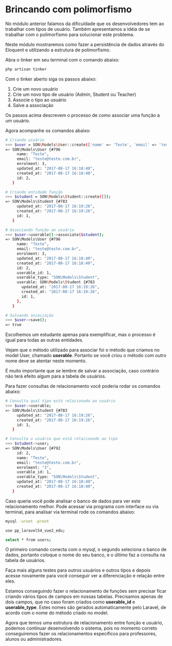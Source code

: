 # Brincando com polimorfismo

No módulo anterior falamos da dificuldade que os desenvolvedores tem ao trabalhar com tipos de usuário. Também apresentamos a idéia de se trabalhar com o polimorfismo para solucionar este problema.

Neste módulo mostraremos como fazer a persistência de dados através do Eloquent e utilizando a estrutura de polimorfismo.

Abra o tinker em seu terminal com o comando abaixo:

```sh
php artisan tinker
```

Com o tinker aberto siga os passos abaixo:

1. Crie um novo usuário
2. Crie um novo tipo de usuário (Admin, Student ou Teacher)
3. Associe o tipo ao usuário
4. Salve a associação

Os passos acima descrevem o processo de como associar uma função a um usuário.

Agora acompanhe os comandos abaixo:

```sh
# Criando usuário
>>> $user = SON\Models\User::create(['name' => 'Teste', 'email' => 'teste@teste.com.br', 'enrolment' => 003, 'password' => 123456]);
=> SON\Models\User {#796
     name: "Teste",
     email: "teste@teste.com.br",
     enrolment: 3,
     updated_at: "2017-08-17 16:18:40",
     created_at: "2017-08-17 16:18:40",
     id: 2,
   }

# Criando entidade função
>>> $student = SON\Models\Student::create([]);
=> SON\Models\Student {#783
     updated_at: "2017-08-17 16:19:26",
     created_at: "2017-08-17 16:19:26",
     id: 1,
   }

# Associando função ao usuário
>>> $user->userable()->associate($student);
=> SON\Models\User {#796
     name: "Teste",
     email: "teste@teste.com.br",
     enrolment: 3,
     updated_at: "2017-08-17 16:18:40",
     created_at: "2017-08-17 16:18:40",
     id: 2,
     userable_id: 1,
     userable_type: "SON\Models\Student",
     userable: SON\Models\Student {#783
       updated_at: "2017-08-17 16:19:26",
       created_at: "2017-08-17 16:19:26",
       id: 1,
     },
   }

# Salvando associação
>>> $user->save();
=> true
```

Escolhemos um estudante apenas para exemplificar, mas o processo é igual para todas as outras entidades.

Vejam que o método utilizado para associar foi o método que criamos no model User, chamado **userable**. Portanto se você criou o método com outro nome deve se atentar neste momento.

É muito importante que se lembre de salvar a associação, caso contrário não terá efeito algum para a tabela de usuários.

Para fazer consultas de relacionamento você poderia rodar os comandos abaixo:

```sh
# Consulta qual tipo está relacionado ao usuário
>>> $user->userable;
=> SON\Models\Student {#783
     updated_at: "2017-08-17 16:19:26",
     created_at: "2017-08-17 16:19:26",
     id: 1,
   }

# Consulta o usuário que está relacionado ao tipo
>>> $student->user;
=> SON\Models\User {#792
     id: 2,
     name: "Teste",
     email: "teste@teste.com.br",
     enrolment: "3",
     userable_id: 1,
     userable_type: "SON\Models\Student",
     updated_at: "2017-08-17 16:18:40",
     created_at: "2017-08-17 16:18:40",
   }
```

Caso queria você pode analisar o banco de dados para ver este relacionamento melhor. Pode acessar via programa com interface ou via terminal, para analisar via terminal rode os comandos abaixo:

```sh
mysql -uroot -proot

use pp_laravel54_vue2_edu;

select * from users;
```

O primeiro comando conecta com o mysql, o segundo seleciona o banco de dados, portanto coloque o nome do seu banco, e o último faz a consulta na tabela de usuários.

Faça mais alguns testes para outros usuários e outros tipos e depois acesse novamente para você conseguir ver a diferenciação e relação entre eles.

Estamos conseguindo fazer o relacionamento de funções sem precisar ficar criando vários tipos de campos em nossas tabelas. Precisamos apenas de dois campos, que no caso foram criados como **userable_id** e **userable_type**. Estes nomes são gerados automaticamente pelo Laravel, de acordo com o nome do método criado no model.

Agora que temos uma estrutura de relacionamento entre função e usuário, podemos continuar desenvolvendo o sistema, pois no momento correto conseguiremos fazer os relacionamentos específicos para professores, alunos ou administradores.
